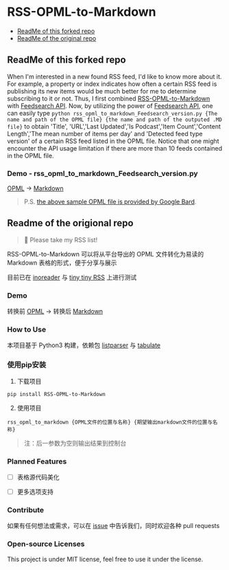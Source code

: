 ﻿# RSS-OPML-to-Markdown

- [ReadMe of this forked repo](#readme-of-this-forked-repo)
- [ReadMe of the original repo](#readme-of-the-origional-repo)

## ReadMe of this forked repo

When I'm interested in a new found RSS feed, I'd like to know more about it. For example, a property or index indicates how often a certain RSS feed is publishing its new items would be much better for me to determine subscribing to it or not. Thus, I first combined [RSS-OPML-to-Markdown](https://github.com/idealclover/RSS-OPML-to-Markdown) with [Feedsearch API](https://feedsearch.dev/). Now, by utilizing the power of [Feedsearch API](https://feedsearch.dev/), one can easily type ```python rss_opml_to_markdown_Feedsearch_version.py {The name and path of the OPML file} {the name and path of the outputed .MD file}``` to obtain 'Title', 'URL','Last Updated','Is Podcast','Item Count','Content Length','The mean number of items per day' and 'Detected feed type version' of a certain RSS feed listed in the OPML file. Notice that one might encounter the API usage limitation if there are more than 10 feeds contained in the OPML file.

### Demo - rss_opml_to_markdown_Feedsearch_version.py

[OPML](/sample_Feedsearch_version.opml) -> [Markdown](/sample_Feedsearch_version.md)

> P.S. [the above sample OPML file is provided by Google Bard](https://g.co/bard/share/f2a0db3b818e).

## Readme of the origional repo

> 🎁 Please take my RSS list!

RSS-OPML-to-Markdown 可以将从平台导出的 OPML 文件转化为易读的 Markdown 表格的形式，便于分享与展示

目前已在 [inoreader](https://www.inoreader.com) 与 [tiny tiny RSS](https://tt-rss.org/) 上进行测试

### Demo

转换前 [OPML](/sample.opml) -> 转换后 [Markdown](/sample.md)

### How to Use

本项目基于 Python3 构建，依赖包 [listparser](https://pypi.org/project/listparser/) 与 [tabulate](https://pypi.org/project/tabulate/)

### 使用pip安装

1. 下载项目

```
pip install RSS-OPML-to-Markdown
```

2. 使用项目

```
rss_opml_to_markdown {OPML文件的位置与名称} {期望输出markdown文件的位置与名称}
```

> 注：后一参数为空则输出结果到控制台

### Planned Features

- [ ] 表格源代码美化

- [ ] 更多选项支持

### Contribute

如果有任何想法或需求，可以在 [issue](https://github.com/idealclover/RSS-OPML-to-Markdown/issues) 中告诉我们，同时欢迎各种 pull requests

### Open-source Licenses

This project is under MIT license, feel free to use it under the license.